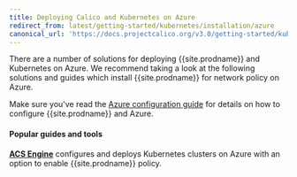 ```yaml
---
title: Deploying Calico and Kubernetes on Azure
redirect_from: latest/getting-started/kubernetes/installation/azure
canonical_url: 'https://docs.projectcalico.org/v3.0/getting-started/kubernetes/installation/azure'
---
```


There are a number of solutions for deploying {{site.prodname}} and Kubernetes on Azure.  We recommend taking
a look at the following solutions and guides which install {{site.prodname}} for network policy on Azure.

Make sure you've read the [Azure configuration guide](../../../reference/public-cloud/azure) for details on how to configure {{site.prodname}} and Azure.

#### Popular guides and tools

**[ACS Engine][acs-engine]** configures and deploys Kubernetes clusters on Azure with an option to enable {{site.prodname}} policy.


[acs-engine]: https://github.com/Azure/acs-engine/blob/master/docs/kubernetes.md
